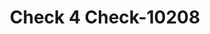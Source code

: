 ---
f_zip-code: 40422
f_state-code: KY
title: Check 4 Check-10208
f_phone: 859-236-2332
f_city-only: Danville
f_address: 228 Jane Trl Danville
f_location-unique-id: '10208'
slug: check-4-check-10208
updated-on: '2024-05-30T13:46:58.046Z'
created-on: '2024-05-30T13:36:59.803Z'
published-on: '2024-05-30T13:54:32.469Z'
f_city-state: cms/city/danville-ky.md
f_company: cms/company/check-4-check.md
f_state: cms/state/kentucky.md
layout: '[payday-loan].html'
tags: payday-loan
---
